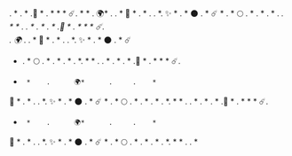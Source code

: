  .   *     .       *    .🌙      *    .  *    *     *   ☄️.    *      *    .      🌍*      .     .    *
💫 *    .      *      .     .  *.       ✨ *    .  *     🌑       .    *    ☄️     *    .  *     🌕  .    * 
.  *  .      *    .      *.    *     *   .  . *  .   *     .       *    .🌙      *    .  *    *     *   ☄️.   
.      🌍*      .     .    * 💫 *    .      *      .     .  *.       ✨ *    .  *     🌑       .    *    ☄️    
*    .  *     🌕  .    * 
.  *  .      *    .      *.    *     *   .  . * .   *     .       *    .🌙      *    .  *    *     *   ☄️.  
*      *    .      🌍*      .     .    *
💫 *    .      *      .     .  *.       ✨ *    .  *     🌑       .    *    ☄️     *    .  *     🌕  .    * 
.  *  .      *    .      *.    *     *   .  . * .   *     .       *    .🌙      *    .  *    *     *   ☄️.   
*      *    .      🌍*      .     .    *
💫 *    .      *      .     .  *.       ✨ *    .  *     🌑       .    *    ☄️     *    .  *     🌕  .    * 
.  *  .      *    .      *.    *     *   .  . *



